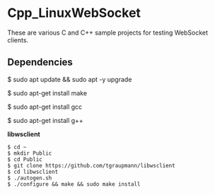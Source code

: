 # Cpp_LinuxWebSocket

These are various C and C++ sample projects for testing WebSocket clients.

## Dependencies

$ sudo apt update && sudo apt -y upgrade

$ sudo apt-get install make

$ sudo apt-get install gcc

$ sudo apt-get install g++

**libwsclient**

```
$ cd ~
$ mkdir Public
$ cd Public
$ git clone https://github.com/tgraupmann/libwsclient
$ cd libwsclient
$ ./autogen.sh
$ ./configure && make && sudo make install
```
